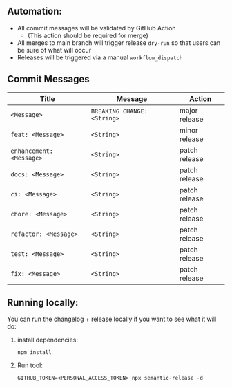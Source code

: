 


## Automation:
- All commit messages will be validated by GitHub Action
    - (This action should be required for merge)
- All merges to main branch will trigger release `dry-run` so that users can be sure of what will occur
- Releases will be triggered via a manual `workflow_dispatch`

## Commit Messages


| Title      | Message | Action |
| ----------- | ----------- |----------- |
| `<Message>`      |  `BREAKING CHANGE: <String>`       | major release|
| `feat: <Message>`      |  `<String>`       | minor release|
| `enhancement: <Message>`      |  `<String>`       | patch release|
| `docs: <Message>`      |  `<String>`       | patch release|
| `ci: <Message>`      |  `<String>`       | patch release|
| `chore: <Message>`      |  `<String>`       | patch release|
| `refactor: <Message>`      |  `<String>`       | patch release|
| `test: <Message>`      |  `<String>`       | patch release|
| `fix: <Message>`      |  `<String>`      | patch release|

    

## Running locally:

You can run the changelog + release locally if you want to see what it will do:

1. install dependencies:

    `npm install`
2. Run tool:

    `GITHUB_TOKEN=<PERSONAL_ACCESS_TOKEN> npx semantic-release -d`



            
            
            
            
            
            